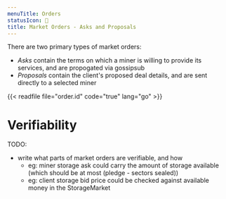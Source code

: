 ```yaml
---
menuTitle: Orders
statusIcon: 🔁
title: Market Orders - Asks and Proposals
---
```


There are two primary types of market orders:
  - _Asks_ contain the terms on which a miner is willing to provide its services, and are propogated via gossipsub
  - _Proposals_ contain the client's proposed deal details, and are sent directly to a selected miner

{{< readfile file="order.id" code="true" lang="go" >}}

# Verifiability

TODO:

- write what parts of market orders are verifiable, and how
  - eg: miner storage ask could carry the amount of storage available (which should be at most (pledge - sectors sealed))
  - eg: client storage bid price could be checked against available money in the StorageMarket
